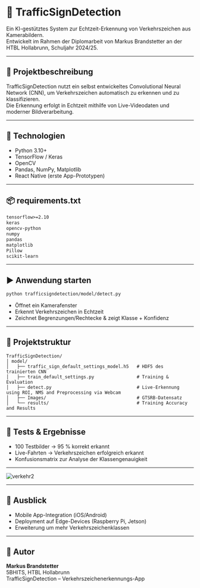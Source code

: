 # 🚗 TrafficSignDetection

Ein KI-gestütztes System zur Echtzeit-Erkennung von Verkehrszeichen aus Kamerabildern.  
Entwickelt im Rahmen der Diplomarbeit von Markus Brandstetter an der HTBL Hollabrunn, Schuljahr 2024/25.

---

## 📌 Projektbeschreibung

TrafficSignDetection nutzt ein selbst entwickeltes Convolutional Neural Network (CNN), um Verkehrszeichen automatisch zu erkennen und zu klassifizieren.  
Die Erkennung erfolgt in Echtzeit mithilfe von Live-Videodaten und moderner Bildverarbeitung.

---

## 🧠 Technologien

- Python 3.10+
- TensorFlow / Keras
- OpenCV
- Pandas, NumPy, Matplotlib
- React Native (erste App-Prototypen)

---

## 📦 requirements.txt

```txt
tensorflow>=2.10
keras
opencv-python
numpy
pandas
matplotlib
Pillow
scikit-learn
```

---

## ▶️ Anwendung starten

```bash
python trafficsigndetection/model/detect.py
```

- Öffnet ein Kamerafenster  
- Erkennt Verkehrszeichen in Echtzeit  
- Zeichnet Begrenzungen/Rechtecke & zeigt Klasse + Konfidenz  

---

## 📁 Projektstruktur

```
TrafficSignDetection/
│ model/
│   ├── traffic_sign_default_settings_model.h5   # HDF5 des trainierten CNN
│   ├── train_default_settings.py                # Training & Evaluation           
│   ├── detect.py                                # Live-Erkennung using ROI, NMS and Preprocessing via Webcam
│   ├── Images/                                  # GTSRB-Datensatz
│   └── results/                                 # Training Accuracy and Results
```

---

## 🧪 Tests & Ergebnisse

- 100 Testbilder → 95 % korrekt erkannt  
- Live-Fahrten → Verkehrszeichen erfolgreich erkannt  
- Konfusionsmatrix zur Analyse der Klassengenauigkeit

---

![verkehr2](https://github.com/user-attachments/assets/e601f2a3-4c53-482e-8a48-4df726fea3d8)

---

## 🚀 Ausblick

- Mobile App-Integration (iOS/Android)  
- Deployment auf Edge-Devices (Raspberry Pi, Jetson)  
- Erweiterung um mehr Verkehrszeichenklassen

---

## 👤 Autor

**Markus Brandstetter**  
5BHITS, HTBL Hollabrunn  
TrafficSignDetection – Verkehrszeichenerkennungs-App
